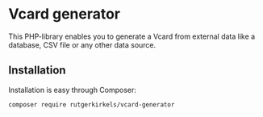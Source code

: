 Vcard generator
===============

This PHP-library enables you to generate a Vcard from external data like a database, CSV file or any other data source.

## Installation
Installation is easy through Composer:
```
composer require rutgerkirkels/vcard-generator
```

